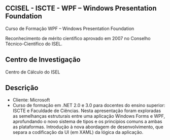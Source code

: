 ## CCISEL - ISCTE - WPF – Windows Presentation Foundation

Curso de Formação WPF – Windows Presentation Foundation

Reconhecimento de mérito científico aprovado em 2007 no Conselho Técnico-Científico do ISEL.

## Centro de Investigação
Centro de Cálculo do ISEL
## Descrição
-	Cliente: Microsoft
-	Curso de formação em .NET 2.0 e 3.0 para docentes do ensino superior: ISCTE e Faculdade de Ciências.
Nesta apresentação foram exploradas as semelhanças estruturais entre uma aplicação Windows Forms e WPF, aprofundando o novo sistema de tipos e os princípios comuns a ambas as plataformas. Introdução à nova abordagem de desenvolvimento, que separa a codificação da UI (em XAML) da lógica da aplicação.